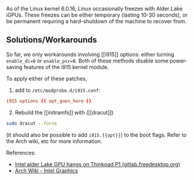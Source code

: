 As of the Linux kernel 6.0.16, Linux occasionally freezes with Alder Lake iGPUs.
These freezes can be either temporary (lasting 10-30 seconds), or be permanent requiring a hard-shutdown of the machine to recover from.

## Solutions/Workarounds

So far, we only workarounds involving [[i915]] options: either turning `enable_dc=0` or `enable_psr=0`. Both of these methods disable some power-saving features of the i915 kernel module.

To apply either of these patches,

1. add to `/etc/modprobe.d/i915.conf`:
```conf
i915 options {{ opt_goes_here }}
```

2. Rebuild the [[initramfs]] with ([[dracut]])
```bash
sudo dracut --force
```

(it should also be possible to add `i915.{{opt}}`) to the boot flags. Refer to the Arch wiki, etc for more information.

References:
- [Intel alder Lake GPU hangs on Thinkpad P1 (gitlab.freedesktop.org)](https://gitlab.freedesktop.org/drm/intel/-/issues/6757)
- [Arch Wiki - Intel Graphics](https://wiki.archlinux.org/title/intel_graphics)

